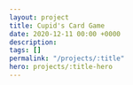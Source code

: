 ```yaml
---
layout: project
title: Cupid's Card Game
date: 2020-12-11 00:00 +0000
description:
tags: []
permalink: "/projects/:title"
hero: projects/:title-hero
---
```

